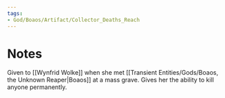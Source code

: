 ```yaml
---
tags:
- God/Boaos/Artifact/Collector_Deaths_Reach
---
```


# Notes
Given to [[Wynfrid Wolke]] when she met [[Transient Entities/Gods/Boaos, the Unknown Reaper|Boaos]] at a mass grave. Gives her the ability to kill anyone permanently. 